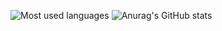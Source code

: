 ![Most used languages](https://github-readme-stats.vercel.app/api/top-langs/?username=pablotrrs&theme=jolly&layout=compact)
![Anurag's GitHub stats](https://github-readme-stats.vercel.app/api?username=pablotrrs&show_icons=true&count_private=true&theme=jolly)


<!--
**pablotrrs/pablotrrs** is a ✨ _special_ ✨ repository because its `README.md` (this file) appears on your GitHub profile.

Here are some ideas to get you started:

- 🔭 I’m currently working on ...
- 🌱 I’m currently learning ...
- 👯 I’m looking to collaborate on ...
- 🤔 I’m looking for help with ...
- 💬 Ask me about ...
- 📫 How to reach me: ...
- 😄 Pronouns: ...
- ⚡ Fun fact: ...
-->
